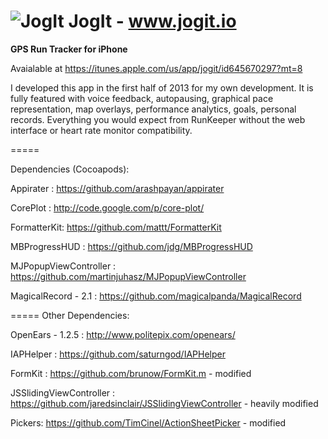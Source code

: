 # ![JogIt](https://github.com/geoffmacd/JogIt/blob/master/J5small.png?raw=true) JogIt - www.jogit.io

<b>GPS Run Tracker for iPhone</b>


Avaialable at https://itunes.apple.com/us/app/jogit/id645670297?mt=8


I developed this app in the first half of 2013 for my own development. It is fully featured with voice feedback, autopausing, graphical pace representation, map overlays, performance analytics, goals, personal records. Everything you would expect from RunKeeper without the web interface or heart rate monitor compatibility.


=====


Dependencies (Cocoapods):

Appirater : https://github.com/arashpayan/appirater

CorePlot : http://code.google.com/p/core-plot/ 

FormatterKit: https://github.com/mattt/FormatterKit 

MBProgressHUD : https://github.com/jdg/MBProgressHUD

MJPopupViewController : https://github.com/martinjuhasz/MJPopupViewController

MagicalRecord	- 2.1 : https://github.com/magicalpanda/MagicalRecord

=====
Other Dependencies:

OpenEars - 1.2.5 : http://www.politepix.com/openears/ 

IAPHelper : https://github.com/saturngod/IAPHelper

FormKit : https://github.com/brunow/FormKit.m -  modified

JSSlidingViewController : https://github.com/jaredsinclair/JSSlidingViewController - heavily modified

Pickers: 	https://github.com/TimCinel/ActionSheetPicker - modified
